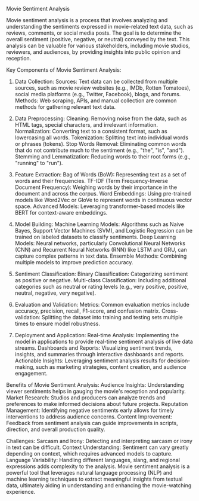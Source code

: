 
Movie Sentiment Analysis

Movie sentiment analysis is a process that involves analyzing and understanding the sentiments expressed in movie-related text data, such as reviews, comments, or social media posts. The goal is to determine the overall sentiment (positive, negative, or neutral) conveyed by the text. This analysis can be valuable for various stakeholders, including movie studios, reviewers, and audiences, by providing insights into public opinion and reception.

Key Components of Movie Sentiment Analysis:

1. Data Collection:
Sources: Text data can be collected from multiple sources, such as movie review websites (e.g., IMDb, Rotten Tomatoes), social media platforms (e.g., Twitter, Facebook), blogs, and forums.
Methods: Web scraping, APIs, and manual collection are common methods for gathering relevant text data.


2. Data Preprocessing:
Cleaning: Removing noise from the data, such as HTML tags, special characters, and irrelevant information.
Normalization: Converting text to a consistent format, such as lowercasing all words.
Tokenization: Splitting text into individual words or phrases (tokens).
Stop Words Removal: Eliminating common words that do not contribute much to the sentiment (e.g., "the", "is", "and").
Stemming and Lemmatization: Reducing words to their root forms (e.g., "running" to "run").


3. Feature Extraction:
Bag of Words (BoW): Representing text as a set of words and their frequencies.
TF-IDF (Term Frequency-Inverse Document Frequency): Weighing words by their importance in the document and across the corpus.
Word Embeddings: Using pre-trained models like Word2Vec or GloVe to represent words in continuous vector space.
Advanced Models: Leveraging transformer-based models like BERT for context-aware embeddings.

4. Model Building:
Machine Learning Models: Algorithms such as Naive Bayes, Support Vector Machines (SVM), and Logistic Regression can be trained on labeled datasets to classify sentiments.
Deep Learning Models: Neural networks, particularly Convolutional Neural Networks (CNN) and Recurrent Neural Networks (RNN) like LSTM and GRU, can capture complex patterns in text data.
Ensemble Methods: Combining multiple models to improve prediction accuracy.

5. Sentiment Classification:
Binary Classification: Categorizing sentiment as positive or negative.
Multi-class Classification: Including additional categories such as neutral or rating levels (e.g., very positive, positive, neutral, negative, very negative).


6. Evaluation and Validation:
Metrics: Common evaluation metrics include accuracy, precision, recall, F1-score, and confusion matrix.
Cross-validation: Splitting the dataset into training and testing sets multiple times to ensure model robustness.

8. Deployment and Application:
Real-time Analysis: Implementing the model in applications to provide real-time sentiment analysis of live data streams.
Dashboards and Reports: Visualizing sentiment trends, insights, and summaries through interactive dashboards and reports.
Actionable Insights: Leveraging sentiment analysis results for decision-making, such as marketing strategies, content creation, and audience engagement.

Benefits of Movie Sentiment Analysis:
Audience Insights: Understanding viewer sentiments helps in gauging the movie's reception and popularity.
Market Research: Studios and producers can analyze trends and preferences to make informed decisions about future projects.
Reputation Management: Identifying negative sentiments early allows for timely interventions to address audience concerns.
Content Improvement: Feedback from sentiment analysis can guide improvements in scripts, direction, and overall production quality.

Challenges:
Sarcasm and Irony: Detecting and interpreting sarcasm or irony in text can be difficult.
Context Understanding: Sentiment can vary greatly depending on context, which requires advanced models to capture.
Language Variability: Handling different languages, slang, and regional expressions adds complexity to the analysis.
Movie sentiment analysis is a powerful tool that leverages natural language processing (NLP) and machine learning techniques to extract meaningful insights from textual data, ultimately aiding in understanding and enhancing the movie-watching experience.
